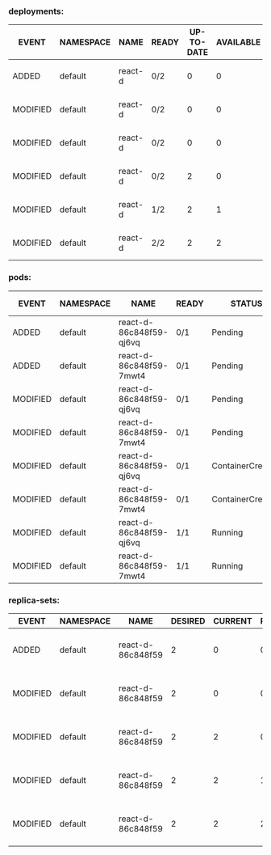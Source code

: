 ### deployments:
| EVENT    | NAMESPACE | NAME    | READY | UP-TO-DATE | AVAILABLE | AGE |       | CONTAINERS                                   | IMAGES SELECTOR   |
| -------- | --------- | ------- | ----- | ---------- | --------- | --- | ----- | -------------------------------------------- | ----------------- |
| ADDED    | default   | react-d | 0/2   | 0          | 0         | 0s  | react | ifilyaninitmo/itdt-contained-frontend:master | app in (frontend) |
| MODIFIED | default   | react-d | 0/2   | 0          | 0         | 0s  | react | ifilyaninitmo/itdt-contained-frontend:master | app in (frontend) |
| MODIFIED | default   | react-d | 0/2   | 0          | 0         | 0s  | react | ifilyaninitmo/itdt-contained-frontend:master | app in (frontend) |
| MODIFIED | default   | react-d | 0/2   | 2          | 0         | 0s  | react | ifilyaninitmo/itdt-contained-frontend:master | app in (frontend) |
| MODIFIED | default   | react-d | 1/2   | 2          | 1         | 26s | react | ifilyaninitmo/itdt-contained-frontend:master | app in (frontend) |
| MODIFIED | default   | react-d | 2/2   | 2          | 2         | 26s | react | ifilyaninitmo/itdt-contained-frontend:master | app in (frontend) |
### pods:
| EVENT    | NAMESPACE | NAME                    | READY | STATUS            | RESTARTS | AGE | IP         | NODE         | NOMINATED NODE | READINESS  GATES |
| -------- | --------- | ----------------------- | ----- | ----------------- | -------- | --- | ---------- | ------------ | -------------- | ---------------- |
| ADDED    | default   | react-d-86c848f59-qj6vq | 0/1   | Pending           | 0        | 0s  | `<none>`   | `<none>`     | `<none>`       | `<none>`         |
| ADDED    | default   | react-d-86c848f59-7mwt4 | 0/1   | Pending           | 0        | 0s  | `<none>`   | `<none>`     | `<none>`       | `<none>`         |
| MODIFIED | default   | react-d-86c848f59-qj6vq | 0/1   | Pending           | 0        | 0s  | `<none>`   | minikube-m02 | `<none>`       | `<none>`         |
| MODIFIED | default   | react-d-86c848f59-7mwt4 | 0/1   | Pending           | 0        | 0s  | `<none>`   | minikube     | `<none>`       | `<none>`         |
| MODIFIED | default   | react-d-86c848f59-qj6vq | 0/1   | ContainerCreating | 0        | 0s  | `<none>`   | minikube-m02 | `<none>`       | `<none>`         |
| MODIFIED | default   | react-d-86c848f59-7mwt4 | 0/1   | ContainerCreating | 0        | 0s  | `<none>`   | minikube     | `<none>`       | `<none>`         |
| MODIFIED | default   | react-d-86c848f59-qj6vq | 1/1   | Running           | 0        | 26s | 10.244.1.2 | minikube-m02 | `<none>`       | `<none>`         |
| MODIFIED | default   | react-d-86c848f59-7mwt4 | 1/1   | Running           | 0        | 26s | 10.244.0.3 | minikube     | `<none>`       | `<none>`         |
### replica-sets:
| EVENT    | NAMESPACE | NAME              | DESIRED | CURRENT | READY | AGE | CONTAINERS | IMAGES                                       | SELECTOR                                      |     |
| -------- | --------- | ----------------- | ------- | ------- | ----- | --- | ---------- | -------------------------------------------- | --------------------------------------------- | --- |
| ADDED    | default   | react-d-86c848f59 | 2       | 0       | 0     | 0s  | react      | ifilyaninitmo/itdt-contained-frontend:master | app in (frontend),pod-template-hash=86c848f59 |     |
| MODIFIED | default   | react-d-86c848f59 | 2       | 0       | 0     | 0s  | react      | ifilyaninitmo/itdt-contained-frontend:master | app in (frontend),pod-template-hash=86c848f59 |     |
| MODIFIED | default   | react-d-86c848f59 | 2       | 2       | 0     | 0s  | react      | ifilyaninitmo/itdt-contained-frontend:master | app in (frontend),pod-template-hash=86c848f59 |     |
| MODIFIED | default   | react-d-86c848f59 | 2       | 2       | 1     | 26s | react      | ifilyaninitmo/itdt-contained-frontend:master | app in (frontend),pod-template-hash=86c848f59 |     |
| MODIFIED | default   | react-d-86c848f59 | 2       | 2       | 2     | 26s | react      | ifilyaninitmo/itdt-contained-frontend:master | app in (frontend),pod-template-hash=86c848f59 |     |
